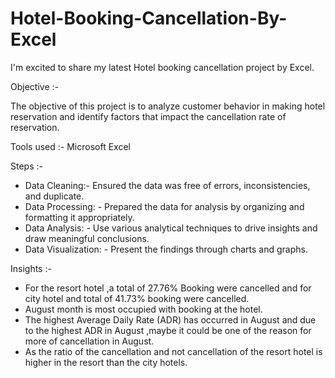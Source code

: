# Hotel-Booking-Cancellation-By-Excel

I'm excited to share my latest Hotel booking cancellation project by Excel.

Objective :-

The objective of this project is to analyze customer behavior in making hotel reservation and identify factors that impact the cancellation rate of reservation.

Tools used :- Microsoft Excel

Steps :-

- Data Cleaning:- Ensured the data was free of errors, inconsistencies, and duplicate.
- Data Processing: - Prepared the data for analysis by organizing and formatting it appropriately.
- Data Analysis: - Use various analytical techniques to drive insights and draw meaningful conclusions.
- Data Visualization: - Present the findings through charts and graphs.

Insights :-

- For the resort hotel ,a total of 27.76% Booking were cancelled and for city hotel and total of 41.73% booking were cancelled.
- August month is most occupied with booking at the hotel.
- The highest Average Daily Rate (ADR) has occurred in August and due to the highest ADR in August ,maybe it could be one of the reason for more of cancellation in August.
- As the ratio of the cancellation and not cancellation of the resort hotel is higher in the resort than the city hotels.
